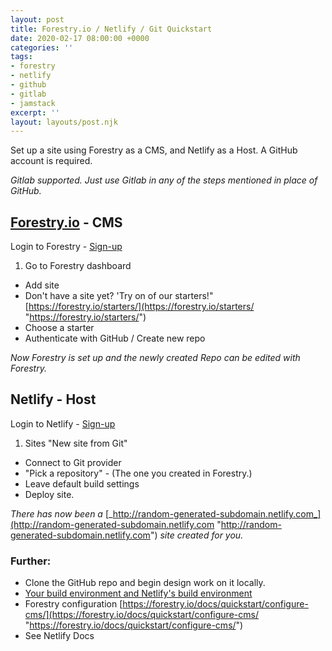 ```yaml
---
layout: post
title: Forestry.io / Netlify / Git Quickstart
date: 2020-02-17 08:00:00 +0000
categories: ''
tags:
- forestry
- netlify
- github
- gitlab
- jamstack
excerpt: ''
layout: layouts/post.njk
---
```

Set up a site using Forestry as a CMS, and Netlify as a Host. A GitHub account is required.

_Gitlab supported. Just use Gitlab in any of the steps mentioned in place of GitHub._

## [Forestry.io](http://forestry.io/) - CMS

Login to Forestry - [Sign-up](notion://www.notion.so/joshuavaage/212096a5a81b480a990c4c06dcf3a550?p=ab9aa2f7225d4b8da1f82f7f1c0f2171&showMoveTo=true&saveParent=true#)

1. Go to Forestry dashboard

* Add site
* Don't have a site yet? 'Try on of our starters!" [https://forestry.io/starters/](https://forestry.io/starters/ "https://forestry.io/starters/")
* Choose a starter
* Authenticate with GitHub / Create new repo

_Now Forestry is set up and the newly created Repo can be edited with Forestry._

## Netlify - Host

Login to Netlify - [Sign-up](notion://www.notion.so/joshuavaage/212096a5a81b480a990c4c06dcf3a550?p=ab9aa2f7225d4b8da1f82f7f1c0f2171&showMoveTo=true&saveParent=true#)

1. Sites "New site from Git"

* Connect to Git provider
* "Pick a repository" - (The one you created in Forestry.)
* Leave default build settings
* Deploy site.

_There has now been a_ [_http://random-generated-subdomain.netlify.com_](http://random-generated-subdomain.netlify.com "http://random-generated-subdomain.netlify.com") _site created for you._

### Further:

* Clone the GitHub repo and begin design work on it locally.
* [Your build environment and Netlify's build environment](notion://www.notion.so/joshuavaage/212096a5a81b480a990c4c06dcf3a550?p=ab9aa2f7225d4b8da1f82f7f1c0f2171&showMoveTo=true&saveParent=true#)
* Forestry configuration [https://forestry.io/docs/quickstart/configure-cms/](https://forestry.io/docs/quickstart/configure-cms/ "https://forestry.io/docs/quickstart/configure-cms/")
* See Netlify Docs
